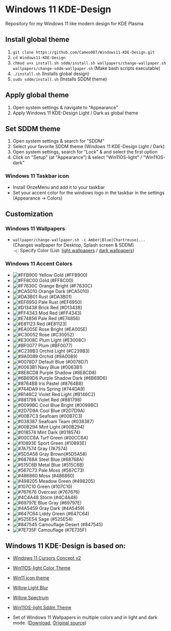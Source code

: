 # Windows 11 KDE-Design
Repository for my Windows 11 like modern design for KDE Plasma

## Install global theme
1. `git clone https://github.com/Cameo007/Windows11-KDE-Design.git`
2. `cd Windows11-KDE-Design`
3. `chmod u+x install.sh sddm/install.sh wallpapers/change-wallpaper.sh wallpapers/change-sddm-wallpaper.sh` (Make bash scripts executable)
4. `./install.sh` (Installs global design)
5. `sudo sddm/install.sh` (Installs SDDM theme)
   
## Apply global theme
1. Open system settings & navigate to "Appearance"
2. Apply Windows 11 KDE-Design Light / Dark as global theme

## Set SDDM theme
1. Open system settings & search for "SDDM"
2. Select your favorite SDDM theme (Windows 11 KDE-Design Light / Dark)
3. Open system settings, search for "Lock" & and select the first option
4. Click on "Setup" (at "Appearance") & select "Win11OS-light" / "Win11OS-dark"

### Windows 11 Taskbar icon
- Install OnzeMenu and add it to your taskbar
- Set your accent color for the windows logo in the taskbar in the settings (Appearance -> Colors)


## Customization

### Windows 11 Wallpapers
-  `wallpaper/change-wallpaper.sh -c Amber|Blue|Chartreuse|...` (Changes wallpaper for Desktop, Splash screen & SDDM)<br>
   `-c`: Specify Color (List: [light wallpapers](https://github.com/Cameo007/Windows11-KDE-Design/tree/main/Windows%2011%20Wallpapers%20-%20All%20colors/Light) / [dark wallpapers](https://github.com/Cameo007/Windows11-KDE-Design/tree/main/Windows%2011%20Wallpapers%20-%20All%20colors/Dark))


### Windows 11 Accent Colors
- ![#FFB900](https://www.thecolorapi.com/id?format=svg&named=false&h=15&w=15&hex=FFB900) Yellow Gold (#FFB900)
- ![#FF8C00](https://www.thecolorapi.com/id?format=svg&named=false&h=15&w=15&hex=FF8C00) Gold (#FF8C00)
- ![#F7630C](https://www.thecolorapi.com/id?format=svg&named=false&h=15&w=15&hex=F7630C) Orange Bright (#F7630C)
- ![#CA5010](https://www.thecolorapi.com/id?format=svg&named=false&h=15&w=15&hex=CA5010) Orange Dark (#CA5010)
- ![#DA3B01](https://www.thecolorapi.com/id?format=svg&named=false&h=15&w=15&hex=DA3B01) Rust (#DA3B01)
- ![#EF6950](https://www.thecolorapi.com/id?format=svg&named=false&h=15&w=15&hex=EF6950) Pale Rust (#EF6950)
- ![#D13438](https://www.thecolorapi.com/id?format=svg&named=false&h=15&w=15&hex=D13438) Brick Red (#D13438)
- ![#FF4343](https://www.thecolorapi.com/id?format=svg&named=false&h=15&w=15&hex=FF4343) Mod Red (#FF4343)
- ![#E74856](https://www.thecolorapi.com/id?format=svg&named=false&h=15&w=15&hex=E74856) Pale Red (#E74856)
- ![#E81123](https://www.thecolorapi.com/id?format=svg&named=false&h=15&w=15&hex=E81123) Red (#E81123)
- ![#EA005E](https://www.thecolorapi.com/id?format=svg&named=false&h=15&w=15&hex=EA005E) Rose Bright (#EA005E)
- ![#C30052](https://www.thecolorapi.com/id?format=svg&named=false&h=15&w=15&hex=C30052) Rose (#C30052)
- ![#E3008C](https://www.thecolorapi.com/id?format=svg&named=false&h=15&w=15&hex=E3008C) Plum Light (#E3008C)
- ![#BF0077](https://www.thecolorapi.com/id?format=svg&named=false&h=15&w=15&hex=BF0077) Plum (#BF0077)
- ![#C239B3](https://www.thecolorapi.com/id?format=svg&named=false&h=15&w=15&hex=C239B3) Orchid Light (#C239B3)
- ![#9A0089](https://www.thecolorapi.com/id?format=svg&named=false&h=15&w=15&hex=9A0089) Orchid (#9A0089)
- ![#0078D7](https://www.thecolorapi.com/id?format=svg&named=false&h=15&w=15&hex=0078D7) Default Blue (#0078D7)
- ![#0063B1](https://www.thecolorapi.com/id?format=svg&named=false&h=15&w=15&hex=0063B1) Navy Blue (#0063B1)
- ![#8E8CD8](https://www.thecolorapi.com/id?format=svg&named=false&h=15&w=15&hex=8E8CD8) Purple Shadow (#8E8CD8)
- ![#6B69D6](https://www.thecolorapi.com/id?format=svg&named=false&h=15&w=15&hex=6B69D6) Purple Shadow Dark (#6B69D6)
- ![#8764B8](https://www.thecolorapi.com/id?format=svg&named=false&h=15&w=15&hex=8764B8) Iris Pastel (#8764B8)
- ![#744DA9](https://www.thecolorapi.com/id?format=svg&named=false&h=15&w=15&hex=744DA9) Iris Spring (#744DA9)
- ![#B146C2](https://www.thecolorapi.com/id?format=svg&named=false&h=15&w=15&hex=B146C2) Violet Red Light (#B146C2)
- ![#881798](https://www.thecolorapi.com/id?format=svg&named=false&h=15&w=15&hex=881798) Violet Red (#881798)
- ![#0099BC](https://www.thecolorapi.com/id?format=svg&named=false&h=15&w=15&hex=0099BC) Cool Blue Bright (#0099BC)
- ![#2D7D9A](https://www.thecolorapi.com/id?format=svg&named=false&h=15&w=15&hex=2D7D9A) Cool Blue (#2D7D9A)
- ![#00B7C3](https://www.thecolorapi.com/id?format=svg&named=false&h=15&w=15&hex=00B7C3) Seafoam (#00B7C3)
- ![#038387](https://www.thecolorapi.com/id?format=svg&named=false&h=15&w=15&hex=038387) Seafoam Team (#038387)
- ![#00B294](https://www.thecolorapi.com/id?format=svg&named=false&h=15&w=15&hex=00B294) Mint Light (#00B294)
- ![#018574](https://www.thecolorapi.com/id?format=svg&named=false&h=15&w=15&hex=018574) Mint Dark (#018574)
- ![#00CC6A](https://www.thecolorapi.com/id?format=svg&named=false&h=15&w=15&hex=00CC6A) Turf Green (#00CC6A)
- ![#10893E](https://www.thecolorapi.com/id?format=svg&named=false&h=15&w=15&hex=10893E) Sport Green (#10893E)
- ![#7A7574](https://www.thecolorapi.com/id?format=svg&named=false&h=15&w=15&hex=7A7574) Gray (7A7574)
- ![#5D5A58](https://www.thecolorapi.com/id?format=svg&named=false&h=15&w=15&hex=5D5A58) Gray Brown(#5D5A58)
- ![#68768A](https://www.thecolorapi.com/id?format=svg&named=false&h=15&w=15&hex=68768A) Steel Blue (#68768A)
- ![#515C6B](https://www.thecolorapi.com/id?format=svg&named=false&h=15&w=15&hex=515C6B) Metal Blue (#515C6B)
- ![#567C73](https://www.thecolorapi.com/id?format=svg&named=false&h=15&w=15&hex=567C73) Pale Moss (#567C73)
- ![#486860](https://www.thecolorapi.com/id?format=svg&named=false&h=15&w=15&hex=486860) Moss (#486860)
- ![#498205](https://www.thecolorapi.com/id?format=svg&named=false&h=15&w=15&hex=498205) Meadow Green (#498205)
- ![#107C10](https://www.thecolorapi.com/id?format=svg&named=false&h=15&w=15&hex=107C10) Green (#107C10)
- ![#767676](https://www.thecolorapi.com/id?format=svg&named=false&h=15&w=15&hex=767676) Overcast (#767676)
- ![#4C4A48](https://www.thecolorapi.com/id?format=svg&named=false&h=15&w=15&hex=4C4A48) Storm (#4C4A48)
- ![#69797E](https://www.thecolorapi.com/id?format=svg&named=false&h=15&w=15&hex=69797E) Blue Gray (#69797E)
- ![#4A5459](https://www.thecolorapi.com/id?format=svg&named=false&h=15&w=15&hex=4A5459) Gray Dark (#4A5459)
- ![#647C64](https://www.thecolorapi.com/id?format=svg&named=false&h=15&w=15&hex=647C64) Liddy Green (#647C64)
- ![#525E54](https://www.thecolorapi.com/id?format=svg&named=false&h=15&w=15&hex=525E54) Sage (#525E54)
- ![#847545](https://www.thecolorapi.com/id?format=svg&named=false&h=15&w=15&hex=847545) Camouflage Desert (#847545)
- ![#7E735F](https://www.thecolorapi.com/id?format=svg&named=false&h=15&w=15&hex=7E735F) Camouflage (#7E735F)


## Windows 11 KDE-Design is based on:
- [Windows 11 Cursors Concept v2](https://www.pling.com/p/1829518)
- [Win11OS-light Color Theme](https://www.pling.com/p/1563784)
- [Win11 icon theme](https://www.pling.com/p/1546069)
- [Willow Light Blur](https://www.pling.com/p/1562219)
- [Willow Spectrum](https://www.pling.com/p/1757048)
- [Win11OS-light Sddm Theme](https://www.pling.com/p/1563791)

- Set of Windows 11 Wallpapers in multiple colors and in light and dark mode. ([Download](https://www.markdownguide.org/cheat-sheet/), [Original source](https://www.reddit.com/r/Windows11/comments/ochvir/windows_11_default_wallpaper_in_all_colors_light/))
